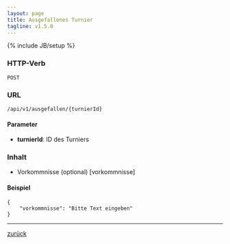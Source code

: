 ```yaml
---
layout: page
title: Ausgefallenes Turnier
tagline: v1.5.0
---
```

{% include JB/setup %}

### HTTP-Verb ###
	POST

### URL ###
	/api/v1/ausgefallen/{turnierId}

#### Parameter ####

* **turnierId**: ID des Turniers

### Inhalt ###

* Vorkommnisse (optional) [vorkommnisse]

#### Beispiel ####

<pre class="line-numbers"><code class="language-javascript">{
	"vorkommnisse": "Bitte Text eingeben"
}</code></pre>


* * *

[zurück](javascript:history.go(-1))
